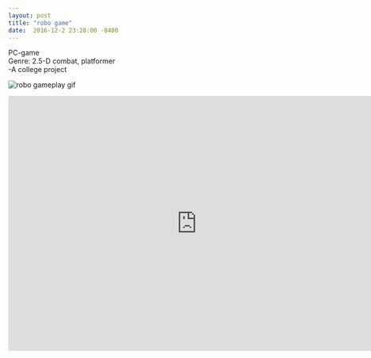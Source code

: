 ```yaml
---
layout: post
title: "robo game"
date:  2016-12-2 23:28:00 -0400
---
```


PC-game<br>
Genre:  2.5-D combat, platformer<br>
\-A college project

![robo gameplay gif]({{site.url}}/assets/roboClip.gif)
<iframe width="760" height="515" src="https://www.youtube.com/embed/VXrA_-CNS_Y" frameborder="0" allowfullscreen></iframe>
